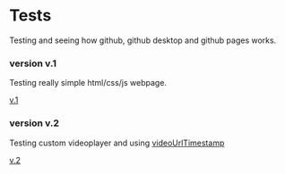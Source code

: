 # Tests
 Testing and seeing how github, github desktop and github pages works. 

### version v.1
   Testing really simple html/css/js webpage.   
   
   [v.1](https://piero0920.github.io/Tests/test-v1/) 

### version v.2
   Testing custom videoplayer and using [videoUrlTimestamp](https://github.com/piero0920/videoUrlTimestamp)

   [v.2](https://piero0920.github.io/Tests/test-v2/)
